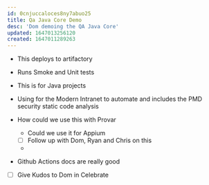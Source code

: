 ```yaml
---
id: 0cnjuccaloces8ny7abuo25
title: Qa Java Core Demo
desc: 'Dom demoing the QA Java Core'
updated: 1647013256120
created: 1647011289263
---
```


- This deploys to artifactory
- Runs Smoke and Unit tests

- This is for Java projects

- Using for the Modern Intranet to automate and includes the PMD security static code analysis

- How could we use this with Provar
    - Could we use it for Appium
    - [ ] Follow up with Dom, Ryan and Chris on this
    - 

- Github Actions docs are really good

- [ ] Give Kudos to Dom in Celebrate